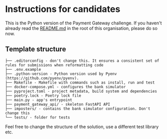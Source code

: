 # Instructions for candidates

This is the Python version of the Payment Gateway challenge. If you haven't already read the [README.md](https://github.com/cko-recruitment) in the root of this organisation, please do so now. 

## Template structure
```
├── .editorconfig - don't change this. It ensures a consistent set of rules for submissions when reformatting code
├── .env.example
├── .python-version - Python version used by Pyenv (https://github.com/pyenv/pyenv).
├── Makefile - Makefile with commands such as install, run and test
├── docker-compose.yml - configures the bank simulator
├── pyproject.toml - project metadata, build system and dependencies
├── poetry.lock - Poetry lock file
├── main.py - app's entrypoint
├── payment_gateway_api/ - skeleton FastAPI API
├── imposters/ - contains the bank simulator configuration. Don't change this
└── tests/ - folder for tests
```

Feel free to change the structure of the solution, use a different test library etc.